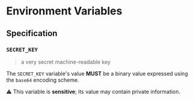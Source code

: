 # Environment Variables

## Specification

### `SECRET_KEY`

> a very secret machine-readable key

The `SECRET_KEY` variable's value **MUST** be a binary value expressed using the
`base64` encoding scheme.

⚠️ This variable is **sensitive**; its value may contain private information.
